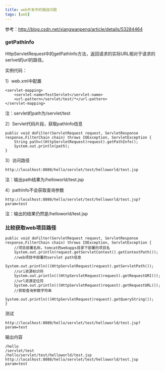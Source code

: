 ```yaml
---
title: web开发中的路径问题
tags: [web]
---
```


参考：http://blog.csdn.net/xiangwanpeng/article/details/53284464

### getPathInfo

HttpServletRequest中的getPathInfo方法，返回请求的实际URL相对于请求的serlvet的url的路径。

实例代码：

1）web.xml中配置

```
<servlet-mapping>
    <servlet-name>TestServlet</servlet-name>
    <url-pattern>/servlet/test/*</url-pattern>
</servlet-mapping>
```

注：servlet的path为/servlet/test

2）Servlet代码片段，获取pathInfo信息

```
public void doFilter(ServletRequest request, ServletResponse response,FilterChain chain) throws IOException, ServletException {
    String path=((HttpServletRequest)request).getPathInfo();
    System.out.println(path);
}
```

3）访问路径

```
http://localhost:8080/hello/servlet/test/helloworld/test.jsp
```

注：输出path结果为/helloworld/test.jsp

4）pathInfo不会获取查询参数

```
http://localhost:8080/hello/servlet/test/helloworld/test.jsp?param=test
```

注：输出的结果仍然是/helloworld/test.jsp

### 比较获取web项目路径

```
public void doFilter(ServletRequest request, ServletResponse response,FilterChain chain) throws IOException, ServletException {
    //项目部署名称，tomcat的webapps目录下部署的项目名
    System.out.println(request.getServletContext().getContextPath());
    //web项目中部署的servlet path信息
    System.out.println(((HttpServletRequest)request).getServletPath());
    //uri资源标识符
    System.out.println(((HttpServletRequest)request).getRequestURI());
    //url资源定位符
    System.out.println(((HttpServletRequest)request).getRequestURL());
    //获取查询参数字符串
    System.out.println(((HttpServletRequest)request).getQueryString());
}
```

测试

```
http://localhost:8080/hello/servlet/test/helloworld/test.jsp?param=test
```

输出内容

```
/hello
/servlet/test
/hello/servlet/test/helloworld/test.jsp
http://localhost:8080/hello/servlet/test/helloworld/test.jsp
param=test
```